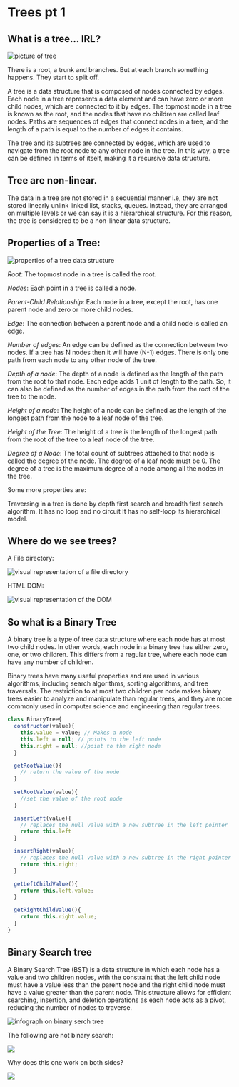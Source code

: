 # Trees pt 1

## What is a tree... IRL?

![picture of tree](https://static.sciencelearn.org.nz/images/images/000/003/586/embed/TREES_ART_03_What_is_a_tree_PartsOfTree.jpeg?1674171276)

There is a root, a trunk and branches. But at each branch something happens. They start to split off. 

A tree is a data structure that is composed of nodes connected by edges. Each node in a tree represents a data element and can have zero or more child nodes, which are connected to it by edges. The topmost node in a tree is known as the root, and the nodes that have no children are called leaf nodes. Paths are sequences of edges that connect nodes in a tree, and the length of a path is equal to the number of edges it contains.

The tree and its subtrees are connected by edges, which are used to navigate from the root node to any other node in the tree. In this way, a tree can be defined in terms of itself, making it a recursive data structure.

## Tree are non-linear.

The data in a tree are not stored in a sequential manner i.e, they are not stored linearly unlink linked list, stacks, queues. Instead, they are arranged on multiple levels or we can say it is a hierarchical structure. For this reason, the tree is considered to be a non-linear data structure.

## Properties of a Tree:
 
 ![properties of a tree data structure](https://media.geeksforgeeks.org/wp-content/uploads/20221124153129/Treedatastructure.png)

*Root*: The topmost node in a tree is called the root.

*Nodes*: Each point in a tree is called a node.

*Parent-Child Relationship*: Each node in a tree, except the root, has one parent node and zero or more child nodes.

*Edge*: The connection between a parent node and a child node is called an edge.

*Number of edges*: An edge can be defined as the connection between two nodes. If a tree has N nodes then it will have (N-1) edges. There is only one path from each node to any other node of the tree.

*Depth of a node*: The depth of a node is defined as the length of the path from the root to that node. Each edge adds 1 unit of length to the path. So, it can also be defined as the number of edges in the path from the root of the tree to the node.

*Height of a node*: The height of a node can be defined as the length of the longest path from the node to a leaf node of the tree.

*Height of the Tree*: The height of a tree is the length of the longest path from the root of the tree to a leaf node of the tree.

*Degree of a Node*: The total count of subtrees attached to that node is called the degree of the node. The degree of a leaf node must be 0. The degree of a tree is the maximum degree of a node among all the nodes in the tree.

Some more properties are:

Traversing in a tree is done by depth first search and breadth first search algorithm.
It has no loop and no circuit
It has no self-loop 
Its hierarchical model.

## Where do we see trees?

A File directory:

![visual representation of a file directory](https://images.ctfassets.net/lzny33ho1g45/3XCWEI9wGNPKDyD6oDCg7l/d0f4d2c31bf4768502464c68eb5cccb0/example_folder_structure_flow_chart?w=1400)

HTML DOM:

![visual representation of the DOM](https://www.toolsqa.com/gallery/JavaScript/1.Sample%20DOM%20structure.png)

## So what is a Binary Tree

A binary tree is a type of tree data structure where each node has at most two child nodes. In other words, each node in a binary tree has either zero, one, or two children. This differs from a regular tree, where each node can have any number of children. 

Binary trees have many useful properties and are used in various algorithms, including search algorithms, sorting algorithms, and tree traversals. The restriction to at most two children per node makes binary trees easier to analyze and manipulate than regular trees, and they are more commonly used in computer science and engineering than regular trees.

```js
class BinaryTree{
  constructor(value){
    this.value = value; // Makes a node
    this.left = null; // points to the left node
    this.right = null; //point to the right node
  }

  getRootValue(){
    // return the value of the node
  }
  
  setRootValue(value){
    //set the value of the root node
  }

  insertLeft(value){
    // replaces the null value with a new subtree in the left pointer 
    return this.left
  }

  insertRight(value){
    // replaces the null value with a new subtree in the right pointer 
    return this.right;
  }

  getLeftChildValue(){ 
    return this.left.value;
  }

  getRightChildValue(){
    return this.right.value;
  }
}
```

## Binary Search tree

A Binary Search Tree (BST) is a data structure in which each node has a value and two children nodes, with the constraint that the left child node must have a value less than the parent node and the right child node must have a value greater than the parent node. This structure allows for efficient searching, insertion, and deletion operations as each node acts as a pivot, reducing the number of nodes to traverse.

![infograph on binary serch tree](https://www.guru99.com/images/1/020820_0600_BinarySearc1.png)

The following are not binary search:

![](https://iq.opengenus.org/content/images/2019/05/BST.png)

Why does this one work on both sides?

![](https://www.codesdope.com/staticroot/images/ds/bst2.png)